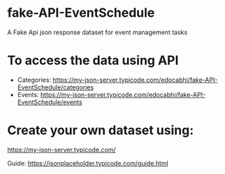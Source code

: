 # fake-API-EventSchedule
A Fake Api json response dataset for event management tasks


# To access the data using API
- Categories: https://my-json-server.typicode.com/edocabhi/fake-API-EventSchedule/categories
- Events: https://my-json-server.typicode.com/edocabhi/fake-API-EventSchedule/events


# Create your own dataset using: 
https://my-json-server.typicode.com/

Guide: https://jsonplaceholder.typicode.com/guide.html
